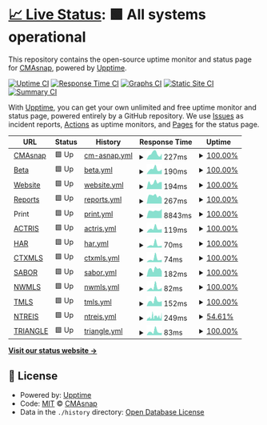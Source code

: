 # [📈 Live Status](https://status.cmasnap.com): <!--live status--> **🟩 All systems operational**

This repository contains the open-source uptime monitor and status page for [CMAsnap](https://cmasnap.com), powered by [Upptime](https://github.com/upptime/upptime).

[![Uptime CI](https://github.com/CMAsnap/status/workflows/Uptime%20CI/badge.svg)](https://github.com/CMAsnap/status/actions?query=workflow%3A%22Uptime+CI%22)
[![Response Time CI](https://github.com/CMAsnap/status/workflows/Response%20Time%20CI/badge.svg)](https://github.com/CMAsnap/status/actions?query=workflow%3A%22Response+Time+CI%22)
[![Graphs CI](https://github.com/CMAsnap/status/workflows/Graphs%20CI/badge.svg)](https://github.com/CMAsnap/status/actions?query=workflow%3A%22Graphs+CI%22)
[![Static Site CI](https://github.com/CMAsnap/status/workflows/Static%20Site%20CI/badge.svg)](https://github.com/CMAsnap/status/actions?query=workflow%3A%22Static+Site+CI%22)
[![Summary CI](https://github.com/CMAsnap/status/workflows/Summary%20CI/badge.svg)](https://github.com/CMAsnap/status/actions?query=workflow%3A%22Summary+CI%22)

With [Upptime](https://upptime.js.org), you can get your own unlimited and free uptime monitor and status page, powered entirely by a GitHub repository. We use [Issues](https://github.com/CMAsnap/status/issues) as incident reports, [Actions](https://github.com/CMAsnap/status/actions) as uptime monitors, and [Pages](https://status.cmasnap.com) for the status page.

<!--start: status pages-->
<!-- This summary is generated by Upptime (https://github.com/upptime/upptime) -->
<!-- Do not edit this manually, your changes will be overwritten -->
<!-- prettier-ignore -->
| URL | Status | History | Response Time | Uptime |
| --- | ------ | ------- | ------------- | ------ |
| <img alt="" src="https://app.cmasnap.com/static/media/favicon/apple-icon-180.png" height="13"> [CMAsnap](https://app.cmasnap.com/api/ping/) | 🟩 Up | [cm-asnap.yml](https://github.com/CMAsnap/status/commits/HEAD/history/cm-asnap.yml) | <details><summary><img alt="Response time graph" src="./graphs/cm-asnap/response-time-week.png" height="20"> 227ms</summary><br><a href="https://status.cmasnap.com/history/cm-asnap"><img alt="Response time 205" src="https://img.shields.io/endpoint?url=https%3A%2F%2Fraw.githubusercontent.com%2FCMAsnap%2Fstatus%2FHEAD%2Fapi%2Fcm-asnap%2Fresponse-time.json"></a><br><a href="https://status.cmasnap.com/history/cm-asnap"><img alt="24-hour response time 230" src="https://img.shields.io/endpoint?url=https%3A%2F%2Fraw.githubusercontent.com%2FCMAsnap%2Fstatus%2FHEAD%2Fapi%2Fcm-asnap%2Fresponse-time-day.json"></a><br><a href="https://status.cmasnap.com/history/cm-asnap"><img alt="7-day response time 227" src="https://img.shields.io/endpoint?url=https%3A%2F%2Fraw.githubusercontent.com%2FCMAsnap%2Fstatus%2FHEAD%2Fapi%2Fcm-asnap%2Fresponse-time-week.json"></a><br><a href="https://status.cmasnap.com/history/cm-asnap"><img alt="30-day response time 221" src="https://img.shields.io/endpoint?url=https%3A%2F%2Fraw.githubusercontent.com%2FCMAsnap%2Fstatus%2FHEAD%2Fapi%2Fcm-asnap%2Fresponse-time-month.json"></a><br><a href="https://status.cmasnap.com/history/cm-asnap"><img alt="1-year response time 219" src="https://img.shields.io/endpoint?url=https%3A%2F%2Fraw.githubusercontent.com%2FCMAsnap%2Fstatus%2FHEAD%2Fapi%2Fcm-asnap%2Fresponse-time-year.json"></a></details> | <details><summary><a href="https://status.cmasnap.com/history/cm-asnap">100.00%</a></summary><a href="https://status.cmasnap.com/history/cm-asnap"><img alt="All-time uptime 100.00%" src="https://img.shields.io/endpoint?url=https%3A%2F%2Fraw.githubusercontent.com%2FCMAsnap%2Fstatus%2FHEAD%2Fapi%2Fcm-asnap%2Fuptime.json"></a><br><a href="https://status.cmasnap.com/history/cm-asnap"><img alt="24-hour uptime 100.00%" src="https://img.shields.io/endpoint?url=https%3A%2F%2Fraw.githubusercontent.com%2FCMAsnap%2Fstatus%2FHEAD%2Fapi%2Fcm-asnap%2Fuptime-day.json"></a><br><a href="https://status.cmasnap.com/history/cm-asnap"><img alt="7-day uptime 100.00%" src="https://img.shields.io/endpoint?url=https%3A%2F%2Fraw.githubusercontent.com%2FCMAsnap%2Fstatus%2FHEAD%2Fapi%2Fcm-asnap%2Fuptime-week.json"></a><br><a href="https://status.cmasnap.com/history/cm-asnap"><img alt="30-day uptime 99.95%" src="https://img.shields.io/endpoint?url=https%3A%2F%2Fraw.githubusercontent.com%2FCMAsnap%2Fstatus%2FHEAD%2Fapi%2Fcm-asnap%2Fuptime-month.json"></a><br><a href="https://status.cmasnap.com/history/cm-asnap"><img alt="1-year uptime 99.99%" src="https://img.shields.io/endpoint?url=https%3A%2F%2Fraw.githubusercontent.com%2FCMAsnap%2Fstatus%2FHEAD%2Fapi%2Fcm-asnap%2Fuptime-year.json"></a></details>
| <img alt="" src="https://beta.cmasnap.com/static/media/favicon/apple-icon-180.png" height="13"> [Beta](https://beta.cmasnap.com/api/ping/) | 🟩 Up | [beta.yml](https://github.com/CMAsnap/status/commits/HEAD/history/beta.yml) | <details><summary><img alt="Response time graph" src="./graphs/beta/response-time-week.png" height="20"> 190ms</summary><br><a href="https://status.cmasnap.com/history/beta"><img alt="Response time 174" src="https://img.shields.io/endpoint?url=https%3A%2F%2Fraw.githubusercontent.com%2FCMAsnap%2Fstatus%2FHEAD%2Fapi%2Fbeta%2Fresponse-time.json"></a><br><a href="https://status.cmasnap.com/history/beta"><img alt="24-hour response time 180" src="https://img.shields.io/endpoint?url=https%3A%2F%2Fraw.githubusercontent.com%2FCMAsnap%2Fstatus%2FHEAD%2Fapi%2Fbeta%2Fresponse-time-day.json"></a><br><a href="https://status.cmasnap.com/history/beta"><img alt="7-day response time 190" src="https://img.shields.io/endpoint?url=https%3A%2F%2Fraw.githubusercontent.com%2FCMAsnap%2Fstatus%2FHEAD%2Fapi%2Fbeta%2Fresponse-time-week.json"></a><br><a href="https://status.cmasnap.com/history/beta"><img alt="30-day response time 217" src="https://img.shields.io/endpoint?url=https%3A%2F%2Fraw.githubusercontent.com%2FCMAsnap%2Fstatus%2FHEAD%2Fapi%2Fbeta%2Fresponse-time-month.json"></a><br><a href="https://status.cmasnap.com/history/beta"><img alt="1-year response time 181" src="https://img.shields.io/endpoint?url=https%3A%2F%2Fraw.githubusercontent.com%2FCMAsnap%2Fstatus%2FHEAD%2Fapi%2Fbeta%2Fresponse-time-year.json"></a></details> | <details><summary><a href="https://status.cmasnap.com/history/beta">100.00%</a></summary><a href="https://status.cmasnap.com/history/beta"><img alt="All-time uptime 100.00%" src="https://img.shields.io/endpoint?url=https%3A%2F%2Fraw.githubusercontent.com%2FCMAsnap%2Fstatus%2FHEAD%2Fapi%2Fbeta%2Fuptime.json"></a><br><a href="https://status.cmasnap.com/history/beta"><img alt="24-hour uptime 100.00%" src="https://img.shields.io/endpoint?url=https%3A%2F%2Fraw.githubusercontent.com%2FCMAsnap%2Fstatus%2FHEAD%2Fapi%2Fbeta%2Fuptime-day.json"></a><br><a href="https://status.cmasnap.com/history/beta"><img alt="7-day uptime 100.00%" src="https://img.shields.io/endpoint?url=https%3A%2F%2Fraw.githubusercontent.com%2FCMAsnap%2Fstatus%2FHEAD%2Fapi%2Fbeta%2Fuptime-week.json"></a><br><a href="https://status.cmasnap.com/history/beta"><img alt="30-day uptime 99.96%" src="https://img.shields.io/endpoint?url=https%3A%2F%2Fraw.githubusercontent.com%2FCMAsnap%2Fstatus%2FHEAD%2Fapi%2Fbeta%2Fuptime-month.json"></a><br><a href="https://status.cmasnap.com/history/beta"><img alt="1-year uptime 99.99%" src="https://img.shields.io/endpoint?url=https%3A%2F%2Fraw.githubusercontent.com%2FCMAsnap%2Fstatus%2FHEAD%2Fapi%2Fbeta%2Fuptime-year.json"></a></details>
| <img alt="" src="https://7732712.fs1.hubspotusercontent-na1.net/hubfs/7732712/apple-icon-180.png" height="13"> [Website](https://cmasnap.com/) | 🟩 Up | [website.yml](https://github.com/CMAsnap/status/commits/HEAD/history/website.yml) | <details><summary><img alt="Response time graph" src="./graphs/website/response-time-week.png" height="20"> 194ms</summary><br><a href="https://status.cmasnap.com/history/website"><img alt="Response time 230" src="https://img.shields.io/endpoint?url=https%3A%2F%2Fraw.githubusercontent.com%2FCMAsnap%2Fstatus%2FHEAD%2Fapi%2Fwebsite%2Fresponse-time.json"></a><br><a href="https://status.cmasnap.com/history/website"><img alt="24-hour response time 206" src="https://img.shields.io/endpoint?url=https%3A%2F%2Fraw.githubusercontent.com%2FCMAsnap%2Fstatus%2FHEAD%2Fapi%2Fwebsite%2Fresponse-time-day.json"></a><br><a href="https://status.cmasnap.com/history/website"><img alt="7-day response time 194" src="https://img.shields.io/endpoint?url=https%3A%2F%2Fraw.githubusercontent.com%2FCMAsnap%2Fstatus%2FHEAD%2Fapi%2Fwebsite%2Fresponse-time-week.json"></a><br><a href="https://status.cmasnap.com/history/website"><img alt="30-day response time 177" src="https://img.shields.io/endpoint?url=https%3A%2F%2Fraw.githubusercontent.com%2FCMAsnap%2Fstatus%2FHEAD%2Fapi%2Fwebsite%2Fresponse-time-month.json"></a><br><a href="https://status.cmasnap.com/history/website"><img alt="1-year response time 238" src="https://img.shields.io/endpoint?url=https%3A%2F%2Fraw.githubusercontent.com%2FCMAsnap%2Fstatus%2FHEAD%2Fapi%2Fwebsite%2Fresponse-time-year.json"></a></details> | <details><summary><a href="https://status.cmasnap.com/history/website">100.00%</a></summary><a href="https://status.cmasnap.com/history/website"><img alt="All-time uptime 100.00%" src="https://img.shields.io/endpoint?url=https%3A%2F%2Fraw.githubusercontent.com%2FCMAsnap%2Fstatus%2FHEAD%2Fapi%2Fwebsite%2Fuptime.json"></a><br><a href="https://status.cmasnap.com/history/website"><img alt="24-hour uptime 100.00%" src="https://img.shields.io/endpoint?url=https%3A%2F%2Fraw.githubusercontent.com%2FCMAsnap%2Fstatus%2FHEAD%2Fapi%2Fwebsite%2Fuptime-day.json"></a><br><a href="https://status.cmasnap.com/history/website"><img alt="7-day uptime 100.00%" src="https://img.shields.io/endpoint?url=https%3A%2F%2Fraw.githubusercontent.com%2FCMAsnap%2Fstatus%2FHEAD%2Fapi%2Fwebsite%2Fuptime-week.json"></a><br><a href="https://status.cmasnap.com/history/website"><img alt="30-day uptime 100.00%" src="https://img.shields.io/endpoint?url=https%3A%2F%2Fraw.githubusercontent.com%2FCMAsnap%2Fstatus%2FHEAD%2Fapi%2Fwebsite%2Fuptime-month.json"></a><br><a href="https://status.cmasnap.com/history/website"><img alt="1-year uptime 100.00%" src="https://img.shields.io/endpoint?url=https%3A%2F%2Fraw.githubusercontent.com%2FCMAsnap%2Fstatus%2FHEAD%2Fapi%2Fwebsite%2Fuptime-year.json"></a></details>
| <img alt="" src="https://reports.cmasnap.com/app/assets/img/favicon.ico" height="13"> [Reports](https://reports.cmasnap.com/api/health) | 🟩 Up | [reports.yml](https://github.com/CMAsnap/status/commits/HEAD/history/reports.yml) | <details><summary><img alt="Response time graph" src="./graphs/reports/response-time-week.png" height="20"> 267ms</summary><br><a href="https://status.cmasnap.com/history/reports"><img alt="Response time 173" src="https://img.shields.io/endpoint?url=https%3A%2F%2Fraw.githubusercontent.com%2FCMAsnap%2Fstatus%2FHEAD%2Fapi%2Freports%2Fresponse-time.json"></a><br><a href="https://status.cmasnap.com/history/reports"><img alt="24-hour response time 186" src="https://img.shields.io/endpoint?url=https%3A%2F%2Fraw.githubusercontent.com%2FCMAsnap%2Fstatus%2FHEAD%2Fapi%2Freports%2Fresponse-time-day.json"></a><br><a href="https://status.cmasnap.com/history/reports"><img alt="7-day response time 267" src="https://img.shields.io/endpoint?url=https%3A%2F%2Fraw.githubusercontent.com%2FCMAsnap%2Fstatus%2FHEAD%2Fapi%2Freports%2Fresponse-time-week.json"></a><br><a href="https://status.cmasnap.com/history/reports"><img alt="30-day response time 243" src="https://img.shields.io/endpoint?url=https%3A%2F%2Fraw.githubusercontent.com%2FCMAsnap%2Fstatus%2FHEAD%2Fapi%2Freports%2Fresponse-time-month.json"></a><br><a href="https://status.cmasnap.com/history/reports"><img alt="1-year response time 186" src="https://img.shields.io/endpoint?url=https%3A%2F%2Fraw.githubusercontent.com%2FCMAsnap%2Fstatus%2FHEAD%2Fapi%2Freports%2Fresponse-time-year.json"></a></details> | <details><summary><a href="https://status.cmasnap.com/history/reports">100.00%</a></summary><a href="https://status.cmasnap.com/history/reports"><img alt="All-time uptime 100.00%" src="https://img.shields.io/endpoint?url=https%3A%2F%2Fraw.githubusercontent.com%2FCMAsnap%2Fstatus%2FHEAD%2Fapi%2Freports%2Fuptime.json"></a><br><a href="https://status.cmasnap.com/history/reports"><img alt="24-hour uptime 100.00%" src="https://img.shields.io/endpoint?url=https%3A%2F%2Fraw.githubusercontent.com%2FCMAsnap%2Fstatus%2FHEAD%2Fapi%2Freports%2Fuptime-day.json"></a><br><a href="https://status.cmasnap.com/history/reports"><img alt="7-day uptime 100.00%" src="https://img.shields.io/endpoint?url=https%3A%2F%2Fraw.githubusercontent.com%2FCMAsnap%2Fstatus%2FHEAD%2Fapi%2Freports%2Fuptime-week.json"></a><br><a href="https://status.cmasnap.com/history/reports"><img alt="30-day uptime 100.00%" src="https://img.shields.io/endpoint?url=https%3A%2F%2Fraw.githubusercontent.com%2FCMAsnap%2Fstatus%2FHEAD%2Fapi%2Freports%2Fuptime-month.json"></a><br><a href="https://status.cmasnap.com/history/reports"><img alt="1-year uptime 100.00%" src="https://img.shields.io/endpoint?url=https%3A%2F%2Fraw.githubusercontent.com%2FCMAsnap%2Fstatus%2FHEAD%2Fapi%2Freports%2Fuptime-year.json"></a></details>
| <img alt="" src="https://icons.duckduckgo.com/ip3/print.cmasnap.com.ico" height="13"> Print | 🟩 Up | [print.yml](https://github.com/CMAsnap/status/commits/HEAD/history/print.yml) | <details><summary><img alt="Response time graph" src="./graphs/print/response-time-week.png" height="20"> 8843ms</summary><br><a href="https://status.cmasnap.com/history/print"><img alt="Response time 6975" src="https://img.shields.io/endpoint?url=https%3A%2F%2Fraw.githubusercontent.com%2FCMAsnap%2Fstatus%2FHEAD%2Fapi%2Fprint%2Fresponse-time.json"></a><br><a href="https://status.cmasnap.com/history/print"><img alt="24-hour response time 10642" src="https://img.shields.io/endpoint?url=https%3A%2F%2Fraw.githubusercontent.com%2FCMAsnap%2Fstatus%2FHEAD%2Fapi%2Fprint%2Fresponse-time-day.json"></a><br><a href="https://status.cmasnap.com/history/print"><img alt="7-day response time 8843" src="https://img.shields.io/endpoint?url=https%3A%2F%2Fraw.githubusercontent.com%2FCMAsnap%2Fstatus%2FHEAD%2Fapi%2Fprint%2Fresponse-time-week.json"></a><br><a href="https://status.cmasnap.com/history/print"><img alt="30-day response time 12813" src="https://img.shields.io/endpoint?url=https%3A%2F%2Fraw.githubusercontent.com%2FCMAsnap%2Fstatus%2FHEAD%2Fapi%2Fprint%2Fresponse-time-month.json"></a><br><a href="https://status.cmasnap.com/history/print"><img alt="1-year response time 7300" src="https://img.shields.io/endpoint?url=https%3A%2F%2Fraw.githubusercontent.com%2FCMAsnap%2Fstatus%2FHEAD%2Fapi%2Fprint%2Fresponse-time-year.json"></a></details> | <details><summary><a href="https://status.cmasnap.com/history/print">100.00%</a></summary><a href="https://status.cmasnap.com/history/print"><img alt="All-time uptime 99.99%" src="https://img.shields.io/endpoint?url=https%3A%2F%2Fraw.githubusercontent.com%2FCMAsnap%2Fstatus%2FHEAD%2Fapi%2Fprint%2Fuptime.json"></a><br><a href="https://status.cmasnap.com/history/print"><img alt="24-hour uptime 100.00%" src="https://img.shields.io/endpoint?url=https%3A%2F%2Fraw.githubusercontent.com%2FCMAsnap%2Fstatus%2FHEAD%2Fapi%2Fprint%2Fuptime-day.json"></a><br><a href="https://status.cmasnap.com/history/print"><img alt="7-day uptime 100.00%" src="https://img.shields.io/endpoint?url=https%3A%2F%2Fraw.githubusercontent.com%2FCMAsnap%2Fstatus%2FHEAD%2Fapi%2Fprint%2Fuptime-week.json"></a><br><a href="https://status.cmasnap.com/history/print"><img alt="30-day uptime 99.84%" src="https://img.shields.io/endpoint?url=https%3A%2F%2Fraw.githubusercontent.com%2FCMAsnap%2Fstatus%2FHEAD%2Fapi%2Fprint%2Fuptime-month.json"></a><br><a href="https://status.cmasnap.com/history/print"><img alt="1-year uptime 99.99%" src="https://img.shields.io/endpoint?url=https%3A%2F%2Fraw.githubusercontent.com%2FCMAsnap%2Fstatus%2FHEAD%2Fapi%2Fprint%2Fuptime-year.json"></a></details>
| <img alt="" src="https://icons.duckduckgo.com/ip3/app.cmasnap.com.ico" height="13"> [ACTRIS](https://app.cmasnap.com/api/listings?datasetId=actris) | 🟩 Up | [actris.yml](https://github.com/CMAsnap/status/commits/HEAD/history/actris.yml) | <details><summary><img alt="Response time graph" src="./graphs/actris/response-time-week.png" height="20"> 119ms</summary><br><a href="https://status.cmasnap.com/history/actris"><img alt="Response time 141" src="https://img.shields.io/endpoint?url=https%3A%2F%2Fraw.githubusercontent.com%2FCMAsnap%2Fstatus%2FHEAD%2Fapi%2Factris%2Fresponse-time.json"></a><br><a href="https://status.cmasnap.com/history/actris"><img alt="24-hour response time 106" src="https://img.shields.io/endpoint?url=https%3A%2F%2Fraw.githubusercontent.com%2FCMAsnap%2Fstatus%2FHEAD%2Fapi%2Factris%2Fresponse-time-day.json"></a><br><a href="https://status.cmasnap.com/history/actris"><img alt="7-day response time 119" src="https://img.shields.io/endpoint?url=https%3A%2F%2Fraw.githubusercontent.com%2FCMAsnap%2Fstatus%2FHEAD%2Fapi%2Factris%2Fresponse-time-week.json"></a><br><a href="https://status.cmasnap.com/history/actris"><img alt="30-day response time 132" src="https://img.shields.io/endpoint?url=https%3A%2F%2Fraw.githubusercontent.com%2FCMAsnap%2Fstatus%2FHEAD%2Fapi%2Factris%2Fresponse-time-month.json"></a><br><a href="https://status.cmasnap.com/history/actris"><img alt="1-year response time 150" src="https://img.shields.io/endpoint?url=https%3A%2F%2Fraw.githubusercontent.com%2FCMAsnap%2Fstatus%2FHEAD%2Fapi%2Factris%2Fresponse-time-year.json"></a></details> | <details><summary><a href="https://status.cmasnap.com/history/actris">100.00%</a></summary><a href="https://status.cmasnap.com/history/actris"><img alt="All-time uptime 99.18%" src="https://img.shields.io/endpoint?url=https%3A%2F%2Fraw.githubusercontent.com%2FCMAsnap%2Fstatus%2FHEAD%2Fapi%2Factris%2Fuptime.json"></a><br><a href="https://status.cmasnap.com/history/actris"><img alt="24-hour uptime 100.00%" src="https://img.shields.io/endpoint?url=https%3A%2F%2Fraw.githubusercontent.com%2FCMAsnap%2Fstatus%2FHEAD%2Fapi%2Factris%2Fuptime-day.json"></a><br><a href="https://status.cmasnap.com/history/actris"><img alt="7-day uptime 100.00%" src="https://img.shields.io/endpoint?url=https%3A%2F%2Fraw.githubusercontent.com%2FCMAsnap%2Fstatus%2FHEAD%2Fapi%2Factris%2Fuptime-week.json"></a><br><a href="https://status.cmasnap.com/history/actris"><img alt="30-day uptime 96.17%" src="https://img.shields.io/endpoint?url=https%3A%2F%2Fraw.githubusercontent.com%2FCMAsnap%2Fstatus%2FHEAD%2Fapi%2Factris%2Fuptime-month.json"></a><br><a href="https://status.cmasnap.com/history/actris"><img alt="1-year uptime 98.86%" src="https://img.shields.io/endpoint?url=https%3A%2F%2Fraw.githubusercontent.com%2FCMAsnap%2Fstatus%2FHEAD%2Fapi%2Factris%2Fuptime-year.json"></a></details>
| <img alt="" src="https://icons.duckduckgo.com/ip3/app.cmasnap.com.ico" height="13"> [HAR](https://app.cmasnap.com/api/listings?datasetId=har) | 🟩 Up | [har.yml](https://github.com/CMAsnap/status/commits/HEAD/history/har.yml) | <details><summary><img alt="Response time graph" src="./graphs/har/response-time-week.png" height="20"> 70ms</summary><br><a href="https://status.cmasnap.com/history/har"><img alt="Response time 68" src="https://img.shields.io/endpoint?url=https%3A%2F%2Fraw.githubusercontent.com%2FCMAsnap%2Fstatus%2FHEAD%2Fapi%2Fhar%2Fresponse-time.json"></a><br><a href="https://status.cmasnap.com/history/har"><img alt="24-hour response time 47" src="https://img.shields.io/endpoint?url=https%3A%2F%2Fraw.githubusercontent.com%2FCMAsnap%2Fstatus%2FHEAD%2Fapi%2Fhar%2Fresponse-time-day.json"></a><br><a href="https://status.cmasnap.com/history/har"><img alt="7-day response time 70" src="https://img.shields.io/endpoint?url=https%3A%2F%2Fraw.githubusercontent.com%2FCMAsnap%2Fstatus%2FHEAD%2Fapi%2Fhar%2Fresponse-time-week.json"></a><br><a href="https://status.cmasnap.com/history/har"><img alt="30-day response time 89" src="https://img.shields.io/endpoint?url=https%3A%2F%2Fraw.githubusercontent.com%2FCMAsnap%2Fstatus%2FHEAD%2Fapi%2Fhar%2Fresponse-time-month.json"></a><br><a href="https://status.cmasnap.com/history/har"><img alt="1-year response time 77" src="https://img.shields.io/endpoint?url=https%3A%2F%2Fraw.githubusercontent.com%2FCMAsnap%2Fstatus%2FHEAD%2Fapi%2Fhar%2Fresponse-time-year.json"></a></details> | <details><summary><a href="https://status.cmasnap.com/history/har">100.00%</a></summary><a href="https://status.cmasnap.com/history/har"><img alt="All-time uptime 99.16%" src="https://img.shields.io/endpoint?url=https%3A%2F%2Fraw.githubusercontent.com%2FCMAsnap%2Fstatus%2FHEAD%2Fapi%2Fhar%2Fuptime.json"></a><br><a href="https://status.cmasnap.com/history/har"><img alt="24-hour uptime 100.00%" src="https://img.shields.io/endpoint?url=https%3A%2F%2Fraw.githubusercontent.com%2FCMAsnap%2Fstatus%2FHEAD%2Fapi%2Fhar%2Fuptime-day.json"></a><br><a href="https://status.cmasnap.com/history/har"><img alt="7-day uptime 100.00%" src="https://img.shields.io/endpoint?url=https%3A%2F%2Fraw.githubusercontent.com%2FCMAsnap%2Fstatus%2FHEAD%2Fapi%2Fhar%2Fuptime-week.json"></a><br><a href="https://status.cmasnap.com/history/har"><img alt="30-day uptime 95.70%" src="https://img.shields.io/endpoint?url=https%3A%2F%2Fraw.githubusercontent.com%2FCMAsnap%2Fstatus%2FHEAD%2Fapi%2Fhar%2Fuptime-month.json"></a><br><a href="https://status.cmasnap.com/history/har"><img alt="1-year uptime 98.85%" src="https://img.shields.io/endpoint?url=https%3A%2F%2Fraw.githubusercontent.com%2FCMAsnap%2Fstatus%2FHEAD%2Fapi%2Fhar%2Fuptime-year.json"></a></details>
| <img alt="" src="https://icons.duckduckgo.com/ip3/app.cmasnap.com.ico" height="13"> [CTXMLS](https://app.cmasnap.com/api/listings?datasetId=ctxmls) | 🟩 Up | [ctxmls.yml](https://github.com/CMAsnap/status/commits/HEAD/history/ctxmls.yml) | <details><summary><img alt="Response time graph" src="./graphs/ctxmls/response-time-week.png" height="20"> 74ms</summary><br><a href="https://status.cmasnap.com/history/ctxmls"><img alt="Response time 59" src="https://img.shields.io/endpoint?url=https%3A%2F%2Fraw.githubusercontent.com%2FCMAsnap%2Fstatus%2FHEAD%2Fapi%2Fctxmls%2Fresponse-time.json"></a><br><a href="https://status.cmasnap.com/history/ctxmls"><img alt="24-hour response time 55" src="https://img.shields.io/endpoint?url=https%3A%2F%2Fraw.githubusercontent.com%2FCMAsnap%2Fstatus%2FHEAD%2Fapi%2Fctxmls%2Fresponse-time-day.json"></a><br><a href="https://status.cmasnap.com/history/ctxmls"><img alt="7-day response time 74" src="https://img.shields.io/endpoint?url=https%3A%2F%2Fraw.githubusercontent.com%2FCMAsnap%2Fstatus%2FHEAD%2Fapi%2Fctxmls%2Fresponse-time-week.json"></a><br><a href="https://status.cmasnap.com/history/ctxmls"><img alt="30-day response time 72" src="https://img.shields.io/endpoint?url=https%3A%2F%2Fraw.githubusercontent.com%2FCMAsnap%2Fstatus%2FHEAD%2Fapi%2Fctxmls%2Fresponse-time-month.json"></a><br><a href="https://status.cmasnap.com/history/ctxmls"><img alt="1-year response time 65" src="https://img.shields.io/endpoint?url=https%3A%2F%2Fraw.githubusercontent.com%2FCMAsnap%2Fstatus%2FHEAD%2Fapi%2Fctxmls%2Fresponse-time-year.json"></a></details> | <details><summary><a href="https://status.cmasnap.com/history/ctxmls">100.00%</a></summary><a href="https://status.cmasnap.com/history/ctxmls"><img alt="All-time uptime 99.08%" src="https://img.shields.io/endpoint?url=https%3A%2F%2Fraw.githubusercontent.com%2FCMAsnap%2Fstatus%2FHEAD%2Fapi%2Fctxmls%2Fuptime.json"></a><br><a href="https://status.cmasnap.com/history/ctxmls"><img alt="24-hour uptime 100.00%" src="https://img.shields.io/endpoint?url=https%3A%2F%2Fraw.githubusercontent.com%2FCMAsnap%2Fstatus%2FHEAD%2Fapi%2Fctxmls%2Fuptime-day.json"></a><br><a href="https://status.cmasnap.com/history/ctxmls"><img alt="7-day uptime 100.00%" src="https://img.shields.io/endpoint?url=https%3A%2F%2Fraw.githubusercontent.com%2FCMAsnap%2Fstatus%2FHEAD%2Fapi%2Fctxmls%2Fuptime-week.json"></a><br><a href="https://status.cmasnap.com/history/ctxmls"><img alt="30-day uptime 94.13%" src="https://img.shields.io/endpoint?url=https%3A%2F%2Fraw.githubusercontent.com%2FCMAsnap%2Fstatus%2FHEAD%2Fapi%2Fctxmls%2Fuptime-month.json"></a><br><a href="https://status.cmasnap.com/history/ctxmls"><img alt="1-year uptime 98.73%" src="https://img.shields.io/endpoint?url=https%3A%2F%2Fraw.githubusercontent.com%2FCMAsnap%2Fstatus%2FHEAD%2Fapi%2Fctxmls%2Fuptime-year.json"></a></details>
| <img alt="" src="https://icons.duckduckgo.com/ip3/app.cmasnap.com.ico" height="13"> [SABOR](https://app.cmasnap.com/api/listings?datasetId=sabor) | 🟩 Up | [sabor.yml](https://github.com/CMAsnap/status/commits/HEAD/history/sabor.yml) | <details><summary><img alt="Response time graph" src="./graphs/sabor/response-time-week.png" height="20"> 182ms</summary><br><a href="https://status.cmasnap.com/history/sabor"><img alt="Response time 71" src="https://img.shields.io/endpoint?url=https%3A%2F%2Fraw.githubusercontent.com%2FCMAsnap%2Fstatus%2FHEAD%2Fapi%2Fsabor%2Fresponse-time.json"></a><br><a href="https://status.cmasnap.com/history/sabor"><img alt="24-hour response time 132" src="https://img.shields.io/endpoint?url=https%3A%2F%2Fraw.githubusercontent.com%2FCMAsnap%2Fstatus%2FHEAD%2Fapi%2Fsabor%2Fresponse-time-day.json"></a><br><a href="https://status.cmasnap.com/history/sabor"><img alt="7-day response time 182" src="https://img.shields.io/endpoint?url=https%3A%2F%2Fraw.githubusercontent.com%2FCMAsnap%2Fstatus%2FHEAD%2Fapi%2Fsabor%2Fresponse-time-week.json"></a><br><a href="https://status.cmasnap.com/history/sabor"><img alt="30-day response time 186" src="https://img.shields.io/endpoint?url=https%3A%2F%2Fraw.githubusercontent.com%2FCMAsnap%2Fstatus%2FHEAD%2Fapi%2Fsabor%2Fresponse-time-month.json"></a><br><a href="https://status.cmasnap.com/history/sabor"><img alt="1-year response time 81" src="https://img.shields.io/endpoint?url=https%3A%2F%2Fraw.githubusercontent.com%2FCMAsnap%2Fstatus%2FHEAD%2Fapi%2Fsabor%2Fresponse-time-year.json"></a></details> | <details><summary><a href="https://status.cmasnap.com/history/sabor">100.00%</a></summary><a href="https://status.cmasnap.com/history/sabor"><img alt="All-time uptime 96.78%" src="https://img.shields.io/endpoint?url=https%3A%2F%2Fraw.githubusercontent.com%2FCMAsnap%2Fstatus%2FHEAD%2Fapi%2Fsabor%2Fuptime.json"></a><br><a href="https://status.cmasnap.com/history/sabor"><img alt="24-hour uptime 100.00%" src="https://img.shields.io/endpoint?url=https%3A%2F%2Fraw.githubusercontent.com%2FCMAsnap%2Fstatus%2FHEAD%2Fapi%2Fsabor%2Fuptime-day.json"></a><br><a href="https://status.cmasnap.com/history/sabor"><img alt="7-day uptime 100.00%" src="https://img.shields.io/endpoint?url=https%3A%2F%2Fraw.githubusercontent.com%2FCMAsnap%2Fstatus%2FHEAD%2Fapi%2Fsabor%2Fuptime-week.json"></a><br><a href="https://status.cmasnap.com/history/sabor"><img alt="30-day uptime 94.18%" src="https://img.shields.io/endpoint?url=https%3A%2F%2Fraw.githubusercontent.com%2FCMAsnap%2Fstatus%2FHEAD%2Fapi%2Fsabor%2Fuptime-month.json"></a><br><a href="https://status.cmasnap.com/history/sabor"><img alt="1-year uptime 95.63%" src="https://img.shields.io/endpoint?url=https%3A%2F%2Fraw.githubusercontent.com%2FCMAsnap%2Fstatus%2FHEAD%2Fapi%2Fsabor%2Fuptime-year.json"></a></details>
| <img alt="" src="https://icons.duckduckgo.com/ip3/app.cmasnap.com.ico" height="13"> [NWMLS](https://app.cmasnap.com/api/listings?datasetId=nwmls) | 🟩 Up | [nwmls.yml](https://github.com/CMAsnap/status/commits/HEAD/history/nwmls.yml) | <details><summary><img alt="Response time graph" src="./graphs/nwmls/response-time-week.png" height="20"> 82ms</summary><br><a href="https://status.cmasnap.com/history/nwmls"><img alt="Response time 48" src="https://img.shields.io/endpoint?url=https%3A%2F%2Fraw.githubusercontent.com%2FCMAsnap%2Fstatus%2FHEAD%2Fapi%2Fnwmls%2Fresponse-time.json"></a><br><a href="https://status.cmasnap.com/history/nwmls"><img alt="24-hour response time 81" src="https://img.shields.io/endpoint?url=https%3A%2F%2Fraw.githubusercontent.com%2FCMAsnap%2Fstatus%2FHEAD%2Fapi%2Fnwmls%2Fresponse-time-day.json"></a><br><a href="https://status.cmasnap.com/history/nwmls"><img alt="7-day response time 82" src="https://img.shields.io/endpoint?url=https%3A%2F%2Fraw.githubusercontent.com%2FCMAsnap%2Fstatus%2FHEAD%2Fapi%2Fnwmls%2Fresponse-time-week.json"></a><br><a href="https://status.cmasnap.com/history/nwmls"><img alt="30-day response time 87" src="https://img.shields.io/endpoint?url=https%3A%2F%2Fraw.githubusercontent.com%2FCMAsnap%2Fstatus%2FHEAD%2Fapi%2Fnwmls%2Fresponse-time-month.json"></a><br><a href="https://status.cmasnap.com/history/nwmls"><img alt="1-year response time 49" src="https://img.shields.io/endpoint?url=https%3A%2F%2Fraw.githubusercontent.com%2FCMAsnap%2Fstatus%2FHEAD%2Fapi%2Fnwmls%2Fresponse-time-year.json"></a></details> | <details><summary><a href="https://status.cmasnap.com/history/nwmls">100.00%</a></summary><a href="https://status.cmasnap.com/history/nwmls"><img alt="All-time uptime 98.35%" src="https://img.shields.io/endpoint?url=https%3A%2F%2Fraw.githubusercontent.com%2FCMAsnap%2Fstatus%2FHEAD%2Fapi%2Fnwmls%2Fuptime.json"></a><br><a href="https://status.cmasnap.com/history/nwmls"><img alt="24-hour uptime 100.00%" src="https://img.shields.io/endpoint?url=https%3A%2F%2Fraw.githubusercontent.com%2FCMAsnap%2Fstatus%2FHEAD%2Fapi%2Fnwmls%2Fuptime-day.json"></a><br><a href="https://status.cmasnap.com/history/nwmls"><img alt="7-day uptime 100.00%" src="https://img.shields.io/endpoint?url=https%3A%2F%2Fraw.githubusercontent.com%2FCMAsnap%2Fstatus%2FHEAD%2Fapi%2Fnwmls%2Fuptime-week.json"></a><br><a href="https://status.cmasnap.com/history/nwmls"><img alt="30-day uptime 94.13%" src="https://img.shields.io/endpoint?url=https%3A%2F%2Fraw.githubusercontent.com%2FCMAsnap%2Fstatus%2FHEAD%2Fapi%2Fnwmls%2Fuptime-month.json"></a><br><a href="https://status.cmasnap.com/history/nwmls"><img alt="1-year uptime 98.74%" src="https://img.shields.io/endpoint?url=https%3A%2F%2Fraw.githubusercontent.com%2FCMAsnap%2Fstatus%2FHEAD%2Fapi%2Fnwmls%2Fuptime-year.json"></a></details>
| <img alt="" src="https://icons.duckduckgo.com/ip3/app.cmasnap.com.ico" height="13"> [TMLS](https://app.cmasnap.com/api/listings?datasetId=tmls) | 🟩 Up | [tmls.yml](https://github.com/CMAsnap/status/commits/HEAD/history/tmls.yml) | <details><summary><img alt="Response time graph" src="./graphs/tmls/response-time-week.png" height="20"> 152ms</summary><br><a href="https://status.cmasnap.com/history/tmls"><img alt="Response time 55" src="https://img.shields.io/endpoint?url=https%3A%2F%2Fraw.githubusercontent.com%2FCMAsnap%2Fstatus%2FHEAD%2Fapi%2Ftmls%2Fresponse-time.json"></a><br><a href="https://status.cmasnap.com/history/tmls"><img alt="24-hour response time 144" src="https://img.shields.io/endpoint?url=https%3A%2F%2Fraw.githubusercontent.com%2FCMAsnap%2Fstatus%2FHEAD%2Fapi%2Ftmls%2Fresponse-time-day.json"></a><br><a href="https://status.cmasnap.com/history/tmls"><img alt="7-day response time 152" src="https://img.shields.io/endpoint?url=https%3A%2F%2Fraw.githubusercontent.com%2FCMAsnap%2Fstatus%2FHEAD%2Fapi%2Ftmls%2Fresponse-time-week.json"></a><br><a href="https://status.cmasnap.com/history/tmls"><img alt="30-day response time 146" src="https://img.shields.io/endpoint?url=https%3A%2F%2Fraw.githubusercontent.com%2FCMAsnap%2Fstatus%2FHEAD%2Fapi%2Ftmls%2Fresponse-time-month.json"></a><br><a href="https://status.cmasnap.com/history/tmls"><img alt="1-year response time 60" src="https://img.shields.io/endpoint?url=https%3A%2F%2Fraw.githubusercontent.com%2FCMAsnap%2Fstatus%2FHEAD%2Fapi%2Ftmls%2Fresponse-time-year.json"></a></details> | <details><summary><a href="https://status.cmasnap.com/history/tmls">100.00%</a></summary><a href="https://status.cmasnap.com/history/tmls"><img alt="All-time uptime 97.79%" src="https://img.shields.io/endpoint?url=https%3A%2F%2Fraw.githubusercontent.com%2FCMAsnap%2Fstatus%2FHEAD%2Fapi%2Ftmls%2Fuptime.json"></a><br><a href="https://status.cmasnap.com/history/tmls"><img alt="24-hour uptime 100.00%" src="https://img.shields.io/endpoint?url=https%3A%2F%2Fraw.githubusercontent.com%2FCMAsnap%2Fstatus%2FHEAD%2Fapi%2Ftmls%2Fuptime-day.json"></a><br><a href="https://status.cmasnap.com/history/tmls"><img alt="7-day uptime 100.00%" src="https://img.shields.io/endpoint?url=https%3A%2F%2Fraw.githubusercontent.com%2FCMAsnap%2Fstatus%2FHEAD%2Fapi%2Ftmls%2Fuptime-week.json"></a><br><a href="https://status.cmasnap.com/history/tmls"><img alt="30-day uptime 94.07%" src="https://img.shields.io/endpoint?url=https%3A%2F%2Fraw.githubusercontent.com%2FCMAsnap%2Fstatus%2FHEAD%2Fapi%2Ftmls%2Fuptime-month.json"></a><br><a href="https://status.cmasnap.com/history/tmls"><img alt="1-year uptime 97.97%" src="https://img.shields.io/endpoint?url=https%3A%2F%2Fraw.githubusercontent.com%2FCMAsnap%2Fstatus%2FHEAD%2Fapi%2Ftmls%2Fuptime-year.json"></a></details>
| <img alt="" src="https://icons.duckduckgo.com/ip3/app.cmasnap.com.ico" height="13"> [NTREIS](https://app.cmasnap.com/api/listings?datasetId=ntreis) | 🟩 Up | [ntreis.yml](https://github.com/CMAsnap/status/commits/HEAD/history/ntreis.yml) | <details><summary><img alt="Response time graph" src="./graphs/ntreis/response-time-week.png" height="20"> 249ms</summary><br><a href="https://status.cmasnap.com/history/ntreis"><img alt="Response time 104" src="https://img.shields.io/endpoint?url=https%3A%2F%2Fraw.githubusercontent.com%2FCMAsnap%2Fstatus%2FHEAD%2Fapi%2Fntreis%2Fresponse-time.json"></a><br><a href="https://status.cmasnap.com/history/ntreis"><img alt="24-hour response time 263" src="https://img.shields.io/endpoint?url=https%3A%2F%2Fraw.githubusercontent.com%2FCMAsnap%2Fstatus%2FHEAD%2Fapi%2Fntreis%2Fresponse-time-day.json"></a><br><a href="https://status.cmasnap.com/history/ntreis"><img alt="7-day response time 249" src="https://img.shields.io/endpoint?url=https%3A%2F%2Fraw.githubusercontent.com%2FCMAsnap%2Fstatus%2FHEAD%2Fapi%2Fntreis%2Fresponse-time-week.json"></a><br><a href="https://status.cmasnap.com/history/ntreis"><img alt="30-day response time 220" src="https://img.shields.io/endpoint?url=https%3A%2F%2Fraw.githubusercontent.com%2FCMAsnap%2Fstatus%2FHEAD%2Fapi%2Fntreis%2Fresponse-time-month.json"></a><br><a href="https://status.cmasnap.com/history/ntreis"><img alt="1-year response time 111" src="https://img.shields.io/endpoint?url=https%3A%2F%2Fraw.githubusercontent.com%2FCMAsnap%2Fstatus%2FHEAD%2Fapi%2Fntreis%2Fresponse-time-year.json"></a></details> | <details><summary><a href="https://status.cmasnap.com/history/ntreis">54.61%</a></summary><a href="https://status.cmasnap.com/history/ntreis"><img alt="All-time uptime 94.25%" src="https://img.shields.io/endpoint?url=https%3A%2F%2Fraw.githubusercontent.com%2FCMAsnap%2Fstatus%2FHEAD%2Fapi%2Fntreis%2Fuptime.json"></a><br><a href="https://status.cmasnap.com/history/ntreis"><img alt="24-hour uptime 58.82%" src="https://img.shields.io/endpoint?url=https%3A%2F%2Fraw.githubusercontent.com%2FCMAsnap%2Fstatus%2FHEAD%2Fapi%2Fntreis%2Fuptime-day.json"></a><br><a href="https://status.cmasnap.com/history/ntreis"><img alt="7-day uptime 54.61%" src="https://img.shields.io/endpoint?url=https%3A%2F%2Fraw.githubusercontent.com%2FCMAsnap%2Fstatus%2FHEAD%2Fapi%2Fntreis%2Fuptime-week.json"></a><br><a href="https://status.cmasnap.com/history/ntreis"><img alt="30-day uptime 54.00%" src="https://img.shields.io/endpoint?url=https%3A%2F%2Fraw.githubusercontent.com%2FCMAsnap%2Fstatus%2FHEAD%2Fapi%2Fntreis%2Fuptime-month.json"></a><br><a href="https://status.cmasnap.com/history/ntreis"><img alt="1-year uptime 94.33%" src="https://img.shields.io/endpoint?url=https%3A%2F%2Fraw.githubusercontent.com%2FCMAsnap%2Fstatus%2FHEAD%2Fapi%2Fntreis%2Fuptime-year.json"></a></details>
| <img alt="" src="https://icons.duckduckgo.com/ip3/app.cmasnap.com.ico" height="13"> [TRIANGLE](https://app.cmasnap.com/api/listings?datasetId=triangle) | 🟩 Up | [triangle.yml](https://github.com/CMAsnap/status/commits/HEAD/history/triangle.yml) | <details><summary><img alt="Response time graph" src="./graphs/triangle/response-time-week.png" height="20"> 83ms</summary><br><a href="https://status.cmasnap.com/history/triangle"><img alt="Response time 101" src="https://img.shields.io/endpoint?url=https%3A%2F%2Fraw.githubusercontent.com%2FCMAsnap%2Fstatus%2FHEAD%2Fapi%2Ftriangle%2Fresponse-time.json"></a><br><a href="https://status.cmasnap.com/history/triangle"><img alt="24-hour response time 55" src="https://img.shields.io/endpoint?url=https%3A%2F%2Fraw.githubusercontent.com%2FCMAsnap%2Fstatus%2FHEAD%2Fapi%2Ftriangle%2Fresponse-time-day.json"></a><br><a href="https://status.cmasnap.com/history/triangle"><img alt="7-day response time 83" src="https://img.shields.io/endpoint?url=https%3A%2F%2Fraw.githubusercontent.com%2FCMAsnap%2Fstatus%2FHEAD%2Fapi%2Ftriangle%2Fresponse-time-week.json"></a><br><a href="https://status.cmasnap.com/history/triangle"><img alt="30-day response time 87" src="https://img.shields.io/endpoint?url=https%3A%2F%2Fraw.githubusercontent.com%2FCMAsnap%2Fstatus%2FHEAD%2Fapi%2Ftriangle%2Fresponse-time-month.json"></a><br><a href="https://status.cmasnap.com/history/triangle"><img alt="1-year response time 101" src="https://img.shields.io/endpoint?url=https%3A%2F%2Fraw.githubusercontent.com%2FCMAsnap%2Fstatus%2FHEAD%2Fapi%2Ftriangle%2Fresponse-time-year.json"></a></details> | <details><summary><a href="https://status.cmasnap.com/history/triangle">100.00%</a></summary><a href="https://status.cmasnap.com/history/triangle"><img alt="All-time uptime 99.18%" src="https://img.shields.io/endpoint?url=https%3A%2F%2Fraw.githubusercontent.com%2FCMAsnap%2Fstatus%2FHEAD%2Fapi%2Ftriangle%2Fuptime.json"></a><br><a href="https://status.cmasnap.com/history/triangle"><img alt="24-hour uptime 100.00%" src="https://img.shields.io/endpoint?url=https%3A%2F%2Fraw.githubusercontent.com%2FCMAsnap%2Fstatus%2FHEAD%2Fapi%2Ftriangle%2Fuptime-day.json"></a><br><a href="https://status.cmasnap.com/history/triangle"><img alt="7-day uptime 100.00%" src="https://img.shields.io/endpoint?url=https%3A%2F%2Fraw.githubusercontent.com%2FCMAsnap%2Fstatus%2FHEAD%2Fapi%2Ftriangle%2Fuptime-week.json"></a><br><a href="https://status.cmasnap.com/history/triangle"><img alt="30-day uptime 94.08%" src="https://img.shields.io/endpoint?url=https%3A%2F%2Fraw.githubusercontent.com%2FCMAsnap%2Fstatus%2FHEAD%2Fapi%2Ftriangle%2Fuptime-month.json"></a><br><a href="https://status.cmasnap.com/history/triangle"><img alt="1-year uptime 99.18%" src="https://img.shields.io/endpoint?url=https%3A%2F%2Fraw.githubusercontent.com%2FCMAsnap%2Fstatus%2FHEAD%2Fapi%2Ftriangle%2Fuptime-year.json"></a></details>

<!--end: status pages-->

[**Visit our status website →**](https://status.cmasnap.com)

## 📄 License

- Powered by: [Upptime](https://github.com/upptime/upptime)
- Code: [MIT](./LICENSE) © [CMAsnap](https://cmasnap.com)
- Data in the `./history` directory: [Open Database License](https://opendatacommons.org/licenses/odbl/1-0/)
